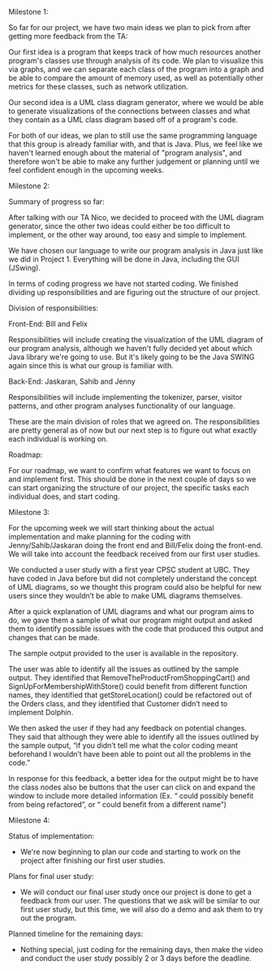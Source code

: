 Milestone 1:

So far for our project, we have two main ideas we plan to pick from after getting more feedback from the TA:

Our first idea is a program that keeps track of how much resources another program's classes use through analysis of its code. We plan to visualize this via graphs, and we can separate each class of the program into a graph and be able to compare the amount of memory used, as well as potentially other metrics for these classes, such as network utilization.

Our second idea is a UML class diagram generator, where we would be able to generate visualizations of the connections between classes and what they contain as a UML class diagram based off of a program's code.

For both of our ideas, we plan to still use the same programming language that this group is already familiar with, and that is Java. Plus, we feel like we haven't learned enough about the material of "program analysis", and therefore won't be able to make any further judgement or planning until we feel confident enough in the upcoming weeks.

Milestone 2:

Summary of progress so far:

After talking with our TA Nico, we decided to proceed with the UML diagram generator, since the other two ideas could either be too difficult to implement, or the other way around, too easy and simple to implement.

We have chosen our language to write our program analysis in Java just like we did in Project 1. Everything will be done in Java, including the GUI (JSwing).

In terms of coding progress we have not started coding. We finished dividing up responsibilities and are figuring out the structure of our project.

Division of responsibilities:

Front-End: Bill and Felix

Responsibilities will include creating the visualization of the UML diagram of our program analysis, although we haven't fully decided yet about which Java library we're going to use. But it's likely going to be the Java SWING again since this is what our group is familiar with.

Back-End: Jaskaran, Sahib and Jenny

Responsibilities will include implementing the tokenizer, parser, visitor patterns, and other program analyses functionality of our language.

These are the main division of roles that we agreed on. The responsibilities are pretty general as of now but our next step is to figure out what exactly each individual is working on.

Roadmap:

For our roadmap, we want to confirm what features we want to focus on and implement first. This should be done in the next couple of days so we can start organizing the structure of our project, the specific tasks each individual does, and start coding.

Milestone 3:

For the upcoming week we will start thinking about the actual implementation and make planning for the coding with Jenny/Sahib/Jaskaran doing the front end and Bill/Felix doing the front-end. We will take into account the feedback received from our first user studies.

We conducted a user study with a first year CPSC student at UBC. They have coded in Java before but did not completely understand the concept of UML diagrams, so we thought this program could also be helpful for new users since they wouldn’t be able to make UML diagrams themselves.

After a quick explanation of UML diagrams and what our program aims to do, we gave them a sample of what our program might output and asked them to identify possible issues with the code that produced this output and changes that can be made.

The sample output provided to the user is available in the repository.

The user was able to identify all the issues as outlined by the sample output. 
They identified that RemoveTheProductFromShoppingCart() and SignUpForMembershipWithStore() could benefit from different function names, they identified that getStoreLocation() could be refactored out of the Orders class, and they identified that Customer didn’t need to implement Dolphin.

We then asked the user if they had any feedback on potential changes. They said that although they were able to identify all the issues outlined by the sample output, “if you didn’t tell me what the color coding meant beforehand I wouldn’t have been able to point out all the problems in the code.”

In response for this feedback, a better idea for the output might be to have the class nodes also be buttons that the user can click on and expand the window to include more detailed information (Ex. “<function name> could possibly benefit from being refactored”, or “<function name> could benefit from a different name”)

Milestone 4:

Status of implementation: 
- We're now beginning to plan our code and starting to work on the project after finishing our first user studies.

Plans for final user study: 
- We will conduct our final user study once our project is done to get a feedback from our user. The questions that we ask will be similar to our first user study, but this time, we will also do a demo and ask them to try out the program.

Planned timeline for the remaining days:
- Nothing special, just coding for the remaining days, then make the video and conduct the user study possibly 2 or 3 days before the deadline.
